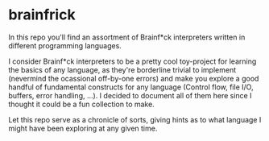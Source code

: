 # brainfrick

In this repo you'll find an assortment of Brainf*ck interpreters written in different programming languages.

I consider Brainf*ck interpreters to be a pretty cool toy-project for learning the basics of any language, as they're borderline trivial to implement (nevermind the ocassional off-by-one errors) and make you explore a good handful of fundamental constructs for any language (Control flow, file I/O, buffers, error handling, ...). I decided to document all of them here since I thought it could be a fun collection to make.

Let this repo serve as a chronicle of sorts, giving hints as to what language I might have been exploring at any given time.

